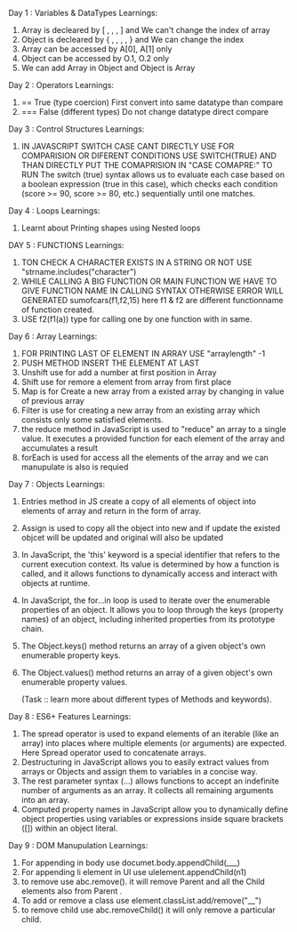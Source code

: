 Day 1 : Variables & DataTypes
Learnings:

1. Array is decleared by [ , , , ] and We can't change the index of array
2. Object is decleared by { , , , , } and We can change the index
3. Array can be accessed by A[0], A[1] only
4. Object can be accessed by O.1, O.2 only
5. We can add Array in Object and Object is Array


Day 2 : Operators
Learnings: 
1. ==   True (type coercion)       First convert into same datatype than compare
2. ===  False (different types)    Do not change datatype direct compare

Day 3 : Control Structures
Learnings:

1. IN JAVASCRIPT SWITCH CASE CANT DIRECTLY USE FOR COMPARISION OR DIFERENT CONDITIONS USE SWITCH(TRUE) AND THAN DIRECTLY PUT THE COMAPRISION IN "CASE COMAPRE:" TO RUN
The switch (true) syntax allows us to evaluate each case based on a boolean expression (true in this case), which checks each condition (score >= 90, score >= 80, etc.) sequentially until one matches.

Day 4 : Loops
Learnings: 

1. Learnt about Printing shapes using Nested loops

DAY 5 : FUNCTIONS 
Learnings: 

1. TON CHECK A CHARACTER EXISTS IN A STRING OR NOT USE "strname.includes("character")
2.  WHILE CALLING A BIG FUNCTION OR MAIN FUNCTION WE HAVE TO GIVE FUNCTION NAME IN CALLING SYNTAX OTHERWISE ERROR WILL GENERATED 
    sumofcars(f1,f2,15)  here f1 & f2 are different functionname of function created. 
3. USE f2(f1(a)) type for calling one by one function with in same. 

Day 6 : Array
Learnings: 

1. FOR PRINTING LAST OF ELEMENT IN ARRAY USE "arraylength" -1
2. PUSH METHOD INSERT THE ELEMENT AT LAST
3. Unshift use for add a number at first position in Array
4. Shift use for remore a element from array from first place
5. Map is for Create a new array from a existed array by changing in value of previous array
6. Filter is use for creating a new array from an existing array  which consists only some satisfied elements.
7. the reduce method in JavaScript is used to "reduce" an array to a single value. It executes a provided function for each element of the array and accumulates a result
8. forEach is used for access all the elements of the array and we can manupulate is also is requied

Day 7 : Objects 
Learnings: 

1. Entries method in JS create a copy of all elements of object into elements of array and return in the form of array.
2. Assign is used to copy all the object into new and if update the existed objcet will be updated and original will also be updated
3. In JavaScript, the 'this' keyword is a special identifier that refers to the current execution context. Its value is determined by how a function is called, and it allows functions to dynamically access and interact with objects at runtime.
4. In JavaScript, the for...in loop is used to iterate over the enumerable properties of an object. It allows you to loop through the keys (property names) of an object, including inherited properties from its prototype chain.
5. The Object.keys() method returns an array of a given object's own enumerable property keys.
6. The Object.values() method returns an array of a given object's own enumerable property values.

   (Task ::  learn more about different types of Methods and keywords).

Day 8 : ES6+ Features 
Learnings: 

1. The spread operator is used to expand elements of an iterable (like an array) into places where multiple elements (or arguments) are expected. Here Spread operator used to concatenate arrays.
2. Destructuring in JavaScript allows you to easily extract values from arrays or Objects and assign them to variables in a concise way. 
3. The rest parameter syntax (...) allows functions to accept an indefinite number of arguments as an array. It collects all remaining arguments into an array.
4. Computed property names in JavaScript allow you to dynamically define object properties using variables or expressions inside square brackets ([]) within an object literal.

Day 9 : DOM Manupulation 
Learnings: 

1. For appending in body use documet.body.appendChild(___)
2. For appending li element in Ul use   ulelement.appendChild(n1)
3. to remove use abc.remove(). it will remove Parent and all the Child elements also from Parent .
4. To add or remove a class use element.classList.add/remove("__")
5. to remove child use abc.removeChild() it will only remove a particular child.


   
